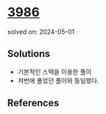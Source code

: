 # [3986](https://www.acmicpc.net/problem/3986)
solved on: 2024-05-01

## Solutions

- 기본적인 스택을 이용한 풀이
- 저번에 풀었던 풀이와 동일했다.

## References

